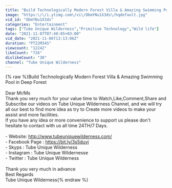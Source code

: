```yaml
---
title: "Build Technologically Modern Forest Villa & Amazing Swimming Pool in Deep Forest"
image: "https:\/\/i.ytimg.com\/vi\/ObmYNu1X3ds\/hqdefault.jpg"
vid_id: "ObmYNu1X3ds"
categories: "Entertainment"
tags: ["Tube Unique Wilderness","Primitive Technology","Wild life"]
date: "2021-11-07T07:40:05+03:00"
vid_date: "2021-11-06T13:13:06Z"
duration: "PT22M34S"
viewcount: "12242"
likeCount: "726"
dislikeCount: "30"
channel: "Tube Unique Wilderness"
---
```

{% raw %}Build Technologically Modern Forest Villa &amp; Amazing Swimming Pool in Deep Forest<br /><br />Dear Mr/Ms <br />Thank you very much for your value time to Watch,Like,Comment,Share and Subscribe our videos on Tube Unique Wilderness Channel, and we will try all our best to find more idea as try to Create more videos to make your assist and more facilities.<br />If you have any idea or more convenience to support us please don't hesitate to contact with us all time 24TH/7 Days.<br /><br />- Website: <a rel="nofollow" target="blank" href="http://www.tubeuniquewilderness.com/">http://www.tubeuniquewilderness.com/</a><br />- Facebook Page : <a rel="nofollow" target="blank" href="https://bit.ly/3s5duvj">https://bit.ly/3s5duvj</a><br />- Skyps : Tube Unique Wilderness<br />- Instagram : Tube Unique Wildernesse <br />- Twitter : Tube Unique Wilderness<br /><br />Thank you very much in advance <br />Best Regards <br />Tube Unique Wilderness{% endraw %}
